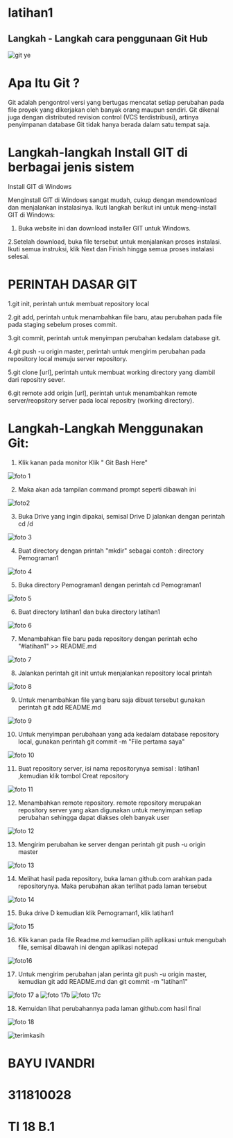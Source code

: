 # latihan1


## Langkah - Langkah cara penggunaan Git Hub
![git ye](https://user-images.githubusercontent.com/46738174/51702425-578a6d00-2046-11e9-9cd8-36dce091333e.jpeg)

# Apa Itu Git ?

Git adalah pengontrol versi yang bertugas mencatat setiap perubahan pada file proyek yang dikerjakan oleh banyak orang maupun sendiri. Git dikenal juga dengan distributed revision control (VCS terdistribusi), artinya penyimpanan database Git tidak hanya berada dalam satu tempat saja.

# Langkah-langkah Install GIT di berbagai jenis sistem

Install GIT di Windows

Menginstall GIT di Windows sangat mudah, cukup dengan mendownload dan menjalankan instalasinya. Ikuti langkah berikut ini untuk meng-install GIT di Windows:

  1. Buka website ini dan download installer GIT untuk Windows.
  
  2.Setelah download, buka file tersebut untuk menjalankan proses instalasi. Ikuti semua instruksi, klik Next dan Finish hingga semua proses instalasi selesai.
  
# PERINTAH DASAR GIT

  1.git init, perintah untuk membuat repository local
  
  2.git add, perintah untuk menambahkan file baru, atau perubahan pada file pada staging sebelum proses commit.
  
  3.git commit, perintah untuk menyimpan perubahan kedalam database git.
  
  4.git push -u origin master, perintah untuk mengirim perubahan pada repository local menuju server repository.
  
  5.git clone [url], perintah untuk membuat working directory yang diambil dari repositry sever.
  
  6.git remote add origin [url], perintah untuk menambahkan remote server/reopsitory server pada local repositry (working directory).

# Langkah-Langkah Menggunakan Git:

1. Klik kanan pada monitor Klik " Git Bash Here"

![foto 1](https://user-images.githubusercontent.com/46738174/51699752-20b15880-2040-11e9-8c3b-92ca0aba2669.gif)

2. Maka akan ada tampilan command prompt seperti dibawah ini

![foto2](https://user-images.githubusercontent.com/46738174/51699849-4c344300-2040-11e9-95b7-145bec244061.jpg)

3. Buka Drive yang ingin dipakai, semisal Drive D jalankan dengan perintah cd /d

![foto 3](https://user-images.githubusercontent.com/46738174/51702624-daabc300-2046-11e9-9685-65ea9fd71083.jpg)

4. Buat directory dengan printah "mkdir" sebagai contoh : directory Pemograman1

![foto 4](https://user-images.githubusercontent.com/46738174/51702649-ec8d6600-2046-11e9-9987-f26772d0e329.jpg)

5. Buka directory Pemograman1 dengan perintah cd Pemograman1

![foto 5](https://user-images.githubusercontent.com/46738174/51702697-075fda80-2047-11e9-9726-1c5894a1638a.jpg)

6. Buat directory latihan1 dan buka directory latihan1

![foto 6](https://user-images.githubusercontent.com/46738174/51702716-16468d00-2047-11e9-9375-4f948f7c83a5.jpg)

7. Menambahkan file baru pada repository dengan perintah echo "#latihan1" >> README.md

![foto 7](https://user-images.githubusercontent.com/46738174/51702739-23fc1280-2047-11e9-9d51-249d4e56e5a2.jpg)

8. Jalankan perintah git init untuk menjalankan repository local printah

![foto 8](https://user-images.githubusercontent.com/46738174/51702757-2fe7d480-2047-11e9-93db-97066f7a662e.jpg)

9. Untuk menambahkan file yang baru saja dibuat tersebut gunakan perintah git add README.md

![foto 9](https://user-images.githubusercontent.com/46738174/51702782-3d04c380-2047-11e9-82f7-19236d372c30.jpg)

10. Untuk menyimpan perubahaan yang ada kedalam database repository local, gunakan perintah git commit -m "File pertama saya"

![foto 10](https://user-images.githubusercontent.com/46738174/51702800-4beb7600-2047-11e9-8ddd-679581c1ce1b.jpg)

11. Buat repository server, isi nama repositorynya semisal : latihan1 ,kemudian klik tombol Creat repository

![foto 11](https://user-images.githubusercontent.com/46738174/51700313-66baec00-2041-11e9-85df-66dcd4446674.jpg)

12. Menambahkan remote repository. remote repository merupakan repository server yang akan digunakan untuk menyimpan setiap perubahan sehingga dapat diakses oleh banyak user

![foto 12](https://user-images.githubusercontent.com/46738174/51702842-6d4c6200-2047-11e9-8c2e-6321e66ec3aa.jpg)

13. Mengirim perubahan ke server dengan perintah git push -u origin master 

![foto 13](https://user-images.githubusercontent.com/46738174/51702873-8228f580-2047-11e9-9790-0c83961ee312.jpg)

14. Melihat hasil pada repository, buka laman github.com arahkan pada repositorynya. Maka perubahan akan terlihat pada laman tersebut

![foto 14](https://user-images.githubusercontent.com/46738174/51700459-c6b19280-2041-11e9-8206-cd922cf8c35a.jpg)

15. Buka drive D kemudian klik Pemograman1, klik latihan1 

![foto 15](https://user-images.githubusercontent.com/46738174/51700504-e8127e80-2041-11e9-995f-f7b292514bb9.jpg)

16. Klik kanan pada file Readme.md kemudian pilih aplikasi untuk mengubah file, semisal dibawah ini dengan aplikasi notepad

![foto16](https://user-images.githubusercontent.com/46738174/51700574-13956900-2042-11e9-9c4c-81dd923c6834.jpg)

17. Untuk mengirim perubahan jalan perinta git push -u origin master, kemudian git add README.md dan git commit -m "latihan1"

![foto 17 a](https://user-images.githubusercontent.com/46738174/51700631-39227280-2042-11e9-9b0d-be9800379928.jpg)
![foto 17b](https://user-images.githubusercontent.com/46738174/51702905-92d96b80-2047-11e9-99e7-f635df644fe1.jpg)
![foto 17c](https://user-images.githubusercontent.com/46738174/51702923-9f5dc400-2047-11e9-8b5b-2d3766d49d9b.jpg)

18. Kemuidan lihat perubahannya pada laman github.com hasil final

![foto 18](https://user-images.githubusercontent.com/46738174/51702962-b2709400-2047-11e9-9329-9ac3a3023fe7.jpg)

![terimkasih](https://user-images.githubusercontent.com/46738174/51703122-17c48500-2048-11e9-8a10-660b9ef3ac77.jpg)

# BAYU IVANDRI
# 311810028
# TI 18 B.1
